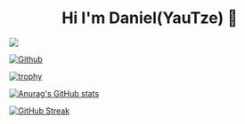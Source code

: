 <div align="center"><h1>Hi I'm Daniel(YauTze) 👋</h2></div>

<!--瀏覽次數-->
![](https://visitor-badge.laobi.icu/badge?page_id=yautze.yautze)

<!--追蹤人數-->
[![Github](https://img.shields.io/github/followers/yautze?label=Follow&style=social)](https://github.com/yautze)

[![trophy](https://github-profile-trophy.vercel.app/?username=yautze&theme=onedark)](https://github-profile-trophy.vercel.app/?username=yautze&theme=onedark)

[![Anurag's GitHub stats](https://github-readme-stats.vercel.app/api?username=yautze&show_icons=true&include_all_commits=true&count_private=true&theme=ayu-mirage)](https://github-readme-stats.vercel.app/api?username=yautze&show_icons=true&include_all_commits=true&count_private=true&theme=ayu-mirage)

[![GitHub Streak](http://github-readme-streak-stats.herokuapp.com?user=yautze&theme=onedark)](http://github-readme-streak-stats.herokuapp.com?user=yautze&theme=onedark)

<!--
**yautze/yautze** is a ✨ _special_ ✨ repository because its `README.md` (this file) appears on your GitHub profile.

Here are some ideas to get you started:

- 🔭 I’m currently working on ...
- 🌱 I’m currently learning ...
- 👯 I’m looking to collaborate on ...
- 🤔 I’m looking for help with ...
- 💬 Ask me about ...
- 📫 How to reach me: ...
- 😄 Pronouns: ...
- ⚡ Fun fact: ...
-->
